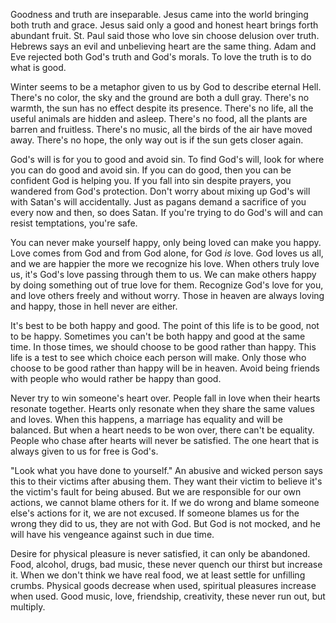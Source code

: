 
Goodness and truth are inseparable.
Jesus came into the world bringing both truth and grace.
Jesus said only a good and honest heart brings forth abundant fruit.
St. Paul said those who love sin choose delusion over truth.
Hebrews says an evil and unbelieving heart are the same thing.
Adam and Eve rejected both God's truth and God's morals.
To love the truth is to do what is good.

Winter seems to be a metaphor given to us by God to describe eternal Hell.
There's no color, the sky and the ground are both a dull gray.
There's no warmth, the sun has no effect despite its presence.
There's no life, all the useful animals are hidden and asleep.
There's no food, all the plants are barren and fruitless.
There's no music, all the birds of the air have moved away.
There's no hope, the only way out is if the sun gets closer again.

God's will is for you to good and avoid sin.
To find God's will, look for where you can do good and avoid sin.
If you can do good, then you can be confident God is helping you.
If you fall into sin despite prayers, you wandered from God's protection.
Don't worry about mixing up God's will with Satan's will accidentally.
Just as pagans demand a sacrifice of you every now and then, so does Satan.
If you're trying to do God's will and can resist temptations, you're safe.

You can never make yourself happy, only being loved can make you happy.
Love comes from God and from God alone, for God *is* love.
God loves us all, and we are happier the more we recognize his love.
When others truly love us, it's God's love passing through them to us.
We can make others happy by doing something out of true love for them.
Recognize God's love for you, and love others freely and without worry.
Those in heaven are always loving and happy, those in hell never are either.

It's best to be both happy and good.
The point of this life is to be good, not to be happy.
Sometimes you can't be both happy and good at the same time.
In those times, we should choose to be good rather than happy.
This life is a test to see which choice each person will make.
Only those who choose to be good rather than happy will be in heaven.
Avoid being friends with people who would rather be happy than good.

Never try to win someone's heart over.
People fall in love when their hearts resonate together.
Hearts only resonate when they share the same values and loves.
When this happens, a marriage has equality and will be balanced.
But when a heart needs to be won over, there can't be equality.
People who chase after hearts will never be satisfied.
The one heart that is always given to us for free is God's.

"Look what you have done to yourself."
An abusive and wicked person says this to their victims after abusing them.
They want their victim to believe it's the victim's fault for being abused.
But we are responsible for our own actions, we cannot blame others for it.
If we do wrong and blame someone else's actions for it, we are not excused.
If someone blames us for the wrong they did to us, they are not with God.
But God is not mocked, and he will have his vengeance against such in due time.

Desire for physical pleasure is never satisfied, it can only be abandoned.
Food, alcohol, drugs, bad music, these never quench our thirst but increase it.
When we don't think we have real food, we at least settle for unfilling crumbs.
Physical goods decrease when used, spiritual pleasures increase when used.
Good music, love, friendship, creativity, these never run out, but multiply.
